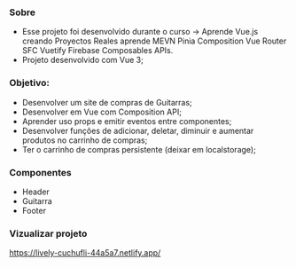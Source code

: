 ### Sobre
- Esse projeto foi desenvolvido durante o curso -> Aprende Vue.js creando Proyectos Reales aprende MEVN Pinia Composition Vue Router SFC Vuetify Firebase Composables APIs.
- Projeto desenvolvido com Vue 3;

### Objetivo: 

- Desenvolver um site de compras de Guitarras;
- Desenvolver em Vue com Composition API;
- Aprender uso props e emitir eventos entre componentes;
- Desenvolver funções de adicionar, deletar, diminuir e aumentar produtos no carrinho de compras;
- Ter o carrinho de compras persistente (deixar em localstorage);

### Componentes
- Header
- Guitarra
- Footer

### Vizualizar projeto

https://lively-cuchufli-44a5a7.netlify.app/

